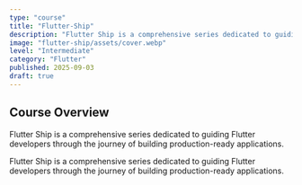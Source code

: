 ```yaml
---
type: "course"
title: "Flutter-Ship"
description: "Flutter Ship is a comprehensive series dedicated to guiding Flutter developers through the journey of building production-ready applications."
image: "flutter-ship/assets/cover.webp"
level: "Intermediate"
category: "Flutter"
published: 2025-09-03
draft: true
---
```


## Course Overview

Flutter Ship is a comprehensive series dedicated to guiding Flutter developers through the journey of building production-ready applications.

Flutter Ship is a comprehensive series dedicated to guiding Flutter developers through the journey of building production-ready applications.
